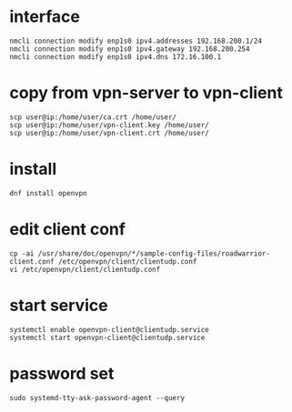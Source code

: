 # interface
```
nmcli connection modify enp1s0 ipv4.addresses 192.168.200.1/24
nmcli connection modify enp1s0 ipv4.gateway 192.168.200.254
nmcli connection modify enp1s0 ipv4.dns 172.16.100.1
```
# copy from vpn-server to vpn-client
```
scp user@ip:/home/user/ca.crt /home/user/
scp user@ip:/home/user/vpn-client.key /home/user/
scp user@ip:/home/user/vpn-client.crt /home/user/
```
# install
```
dnf install openvpn
```
# edit client conf 
```
cp -ai /usr/share/doc/openvpn/*/sample-config-files/roadwarrior-client.conf /etc/openvpn/client/clientudp.conf
vi /etc/openvpn/client/clientudp.conf
```
# start service
```
systemctl enable openvpn-client@clientudp.service
systemctl start openvpn-client@clientudp.service
```
# password set
```
sudo systemd-tty-ask-password-agent --query
```